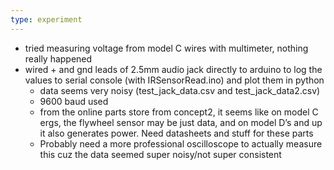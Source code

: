```yaml
---
type: experiment
---
```

- tried measuring voltage from model C wires with multimeter, nothing really happened
- wired + and gnd leads of 2.5mm audio jack directly to arduino to log the values to serial console (with IRSensorRead.ino) and plot them in python
	- data seems very noisy (test_jack_data.csv and  test_jack_data2.csv)
    - 9600 baud used
    - from the online parts store from concept2, it seems like on model C ergs, the flywheel sensor may be just data, and on model D’s and up it also generates power. Need datasheets and stuff for these parts
    - Probably need a more professional oscilloscope to actually measure this cuz the data seemed super noisy/not super consistent